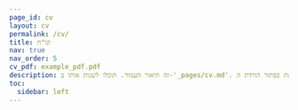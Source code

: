```yaml
---
page_id: cv
layout: cv
permalink: /cv/
title: קו"ח
nav: true
nav_order: 5
cv_pdf: example_pdf.pdf
description: זה תיאור העמוד. תוכלו לשנות אותו ב-'_pages/cv.md'. תוכלו גם לשנות או להסיר את כפתור הורדת ה-pdf העליון.
toc:
  sidebar: left
---
```

